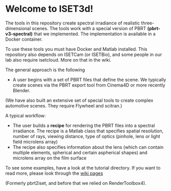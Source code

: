 # Welcome to ISET3d!

The tools in this repository create spectral irradiance of realistic three-dimensional scenes. The tools work with a special version of PBRT **(pbrt-v3-spectral)** that we implemented.  The implementation is available in a Docker container.

To use these tools you must have Docker and Matlab installed. This repository also depends on ISETCam (or ISETBio), and some people in our lab also require isetcloud.  More on that in the wiki.

The general approach is the following

* A user begins with a set of PBRT files that define the scene.  We typically create scenes via the PBRT export tool from Cinema4D or more recently Blender.  

(We have also built an extensive set of special tools to create complex automotive scenes.  They require Flywheel and scitran.)

A typical workflow:

* The user  builds a **recipe** for rendering the PBRT files into a spectral irradiance.  The recipe is a Matlab class that specifies spatial resolution, number of rays, viewing distance, type of optics (pinhole, lens or light field microlens array)
* The recipe also specifies information about the lens (which can contain multiple elements, spherical and certain aspherical shapes) and microlens array on the film surface

To see some examples, have a look at the tutorial directory.  If you want to read more, please look through the [wiki pages](https://github.com/ISET/iset3d/wiki)

(Formerly pbrt2iset, and before that we relied on RenderToolbox4). 

